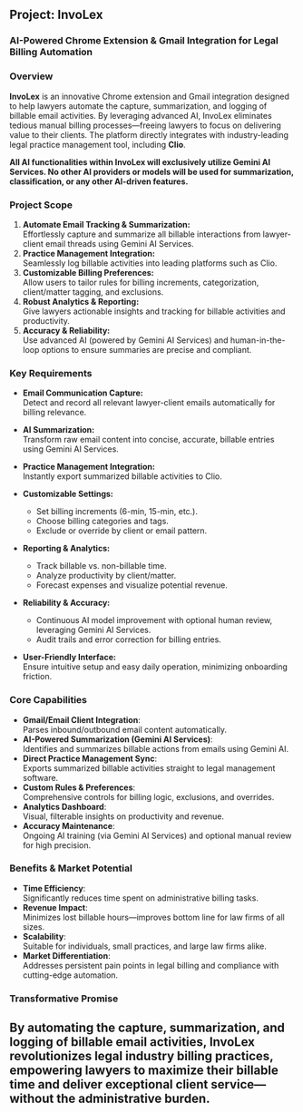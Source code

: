 ## Project: InvoLex  
### AI-Powered Chrome Extension & Gmail Integration for Legal Billing Automation

### **Overview**

**InvoLex** is an innovative Chrome extension and Gmail integration designed to help lawyers automate the capture, summarization, and logging of billable email activities. By leveraging advanced AI, InvoLex eliminates tedious manual billing processes—freeing lawyers to focus on delivering value to their clients. The platform directly integrates with industry-leading legal practice management tool, including **Clio**.

**All AI functionalities within InvoLex will exclusively utilize Gemini AI Services. No other AI providers or models will be used for summarization, classification, or any other AI-driven features.**

### **Project Scope**

1. **Automate Email Tracking & Summarization:**  
   Effortlessly capture and summarize all billable interactions from lawyer-client email threads using Gemini AI Services.
2. **Practice Management Integration:**  
   Seamlessly log billable activities into leading platforms such as Clio.
3. **Customizable Billing Preferences:**  
   Allow users to tailor rules for billing increments, categorization, client/matter tagging, and exclusions.
4. **Robust Analytics & Reporting:**  
   Give lawyers actionable insights and tracking for billable activities and productivity.
5. **Accuracy & Reliability:**  
   Use advanced AI (powered by Gemini AI Services) and human-in-the-loop options to ensure summaries are precise and compliant.

### **Key Requirements**

- **Email Communication Capture:**  
  Detect and record all relevant lawyer-client emails automatically for billing relevance.

- **AI Summarization:**  
  Transform raw email content into concise, accurate, billable entries using Gemini AI Services.

- **Practice Management Integration:**  
  Instantly export summarized billable activities to Clio.

- **Customizable Settings:**  
  - Set billing increments (6-min, 15-min, etc.).  
  - Choose billing categories and tags.  
  - Exclude or override by client or email pattern.

- **Reporting & Analytics:**  
  - Track billable vs. non-billable time.  
  - Analyze productivity by client/matter.  
  - Forecast expenses and visualize potential revenue.

- **Reliability & Accuracy:**  
  - Continuous AI model improvement with optional human review, leveraging Gemini AI Services.  
  - Audit trails and error correction for billing entries.

- **User-Friendly Interface:**  
  Ensure intuitive setup and easy daily operation, minimizing onboarding friction.

### **Core Capabilities**

- **Gmail/Email Client Integration**:  
  Parses inbound/outbound email content automatically.
- **AI-Powered Summarization (Gemini AI Services)**:  
  Identifies and summarizes billable actions from emails using Gemini AI.
- **Direct Practice Management Sync**:  
  Exports summarized billable activities straight to legal management software.
- **Custom Rules & Preferences**:  
  Comprehensive controls for billing logic, exclusions, and overrides.
- **Analytics Dashboard**:  
  Visual, filterable insights on productivity and revenue.
- **Accuracy Maintenance**:  
  Ongoing AI training (via Gemini AI Services) and optional manual review for high precision.

### **Benefits & Market Potential**

- **Time Efficiency**:  
  Significantly reduces time spent on administrative billing tasks.
- **Revenue Impact**:  
  Minimizes lost billable hours—improves bottom line for law firms of all sizes.
- **Scalability**:  
  Suitable for individuals, small practices, and large law firms alike.
- **Market Differentiation**:  
  Addresses persistent pain points in legal billing and compliance with cutting-edge automation.

### **Transformative Promise**

By automating the capture, summarization, and logging of billable email activities, InvoLex **revolutionizes legal industry billing practices**, empowering lawyers to maximize their billable time and deliver exceptional client service—without the administrative burden.
---